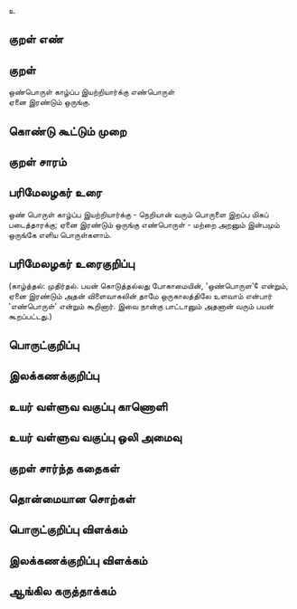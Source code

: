 உ

## குறள் எண் 


## குறள் 
ஒண்பொருள் காழ்ப்ப இயற்றியார்க்கு எண்பொருள்  
ஏனை இரண்டும் ஒருங்கு.

## கொண்டு கூட்டும் முறை


## குறள் சாரம் 


## பரிமேலழகர் உரை
ஒண் பொருள் காழ்ப்ப இயற்றியார்க்கு - நெறியான் வரும் பொருளை இறப்ப மிகப் படைத்தாரக்கு; ஏனை இரண்டும் ஒருங்கு எண்பொருள் - மற்றை அறனும் இன்பமும் ஒருங்கே எளிய பொருள்களாம்.

## பரிமேலழகர் உரைகுறிப்பு   
 (காழ்த்தல்: முதிர்தல். பயன் கொடுத்தல்லது போகாமையின், 'ஒண்பொருள'¢ என்றும், ஏனை இரண்டும் அதன் விளைவாகலின் தாமே ஒருகாலத்திலே உளவாம் என்பார் 'எண்பொருள்' என்றும் கூறினார். இவை நான்கு பாட்டானும் அதனான் வரும் பயன் கூறப்பட்டது.)

## பொருட்குறிப்பு 


## இலக்கணக்குறிப்பு  


## உயர் வள்ளுவ வகுப்பு காணொளி


## உயர் வள்ளுவ வகுப்பு ஒலி அமைவு 

 
## குறள் சார்ந்த கதைகள் 


## தொன்மையான சொற்கள்


## பொருட்குறிப்பு விளக்கம்


## இலக்கணக்குறிப்பு விளக்கம்


## ஆங்கில கருத்தாக்கம் 


